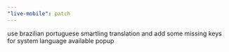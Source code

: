 ```yaml
---
"live-mobile": patch
---
```


use brazilian portuguese smartling translation and add some missing keys for system language available popup
